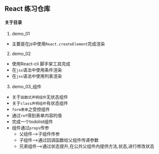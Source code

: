 ## React 练习仓库

#### 关于目录
1. demo_01
  - 主要是在js中使用`React.createElement`完成渲染
2. demo_02
  - 使用React-cli 脚手架工具完成
  - 在`jsx`语法中使用条件渲染
  - 在`jsx`语法中使用列表渲染
3. demo_03_组件
  - 关于`函数式声明组件`无状态组件
  - 关于`class声明组件`有状态组件
  - `form表单`之受控组件
  - 通过`ref`得到表单内容的值
  - 完成一个todolist组件
  - 组件通过`props`传参
    - 父组件-->子组件传参
    - 子组件-->通过回调函数给父组件传递参数
    - 兄弟组件-->通过状态提升,在公共父组件内提供方法,状态,进行修改状态